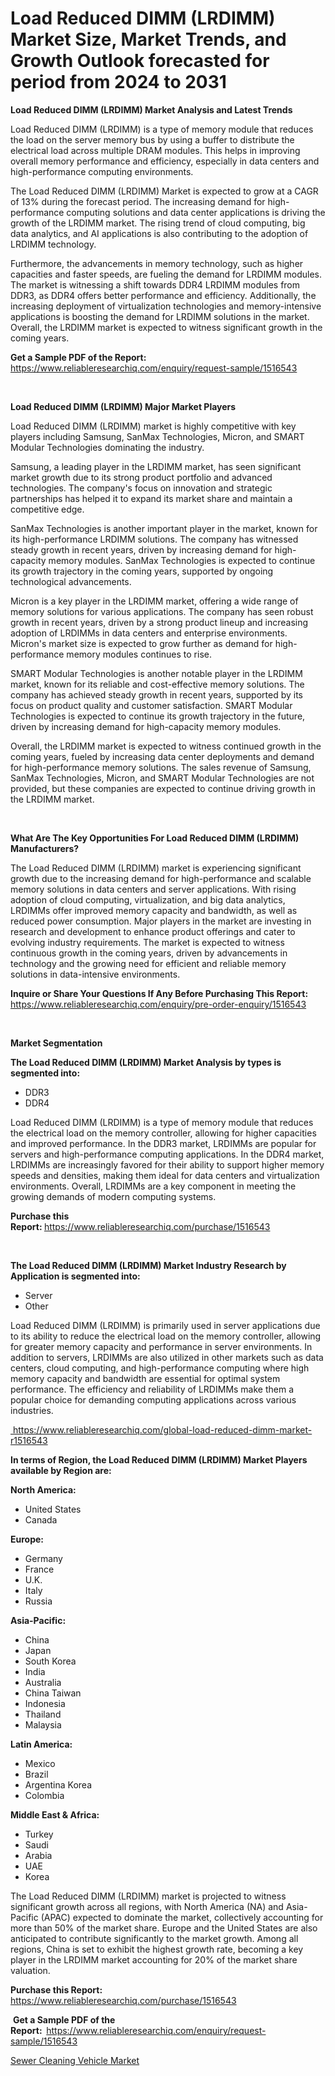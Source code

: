 <p><h1>Load Reduced DIMM (LRDIMM) Market Size, Market Trends, and Growth Outlook forecasted for period from 2024 to 2031</h1></p><p><strong>Load Reduced DIMM (LRDIMM) Market Analysis and Latest Trends</strong></p>
<p><p>Load Reduced DIMM (LRDIMM) is a type of memory module that reduces the load on the server memory bus by using a buffer to distribute the electrical load across multiple DRAM modules. This helps in improving overall memory performance and efficiency, especially in data centers and high-performance computing environments.</p><p>The Load Reduced DIMM (LRDIMM) Market is expected to grow at a CAGR of 13% during the forecast period. The increasing demand for high-performance computing solutions and data center applications is driving the growth of the LRDIMM market. The rising trend of cloud computing, big data analytics, and AI applications is also contributing to the adoption of LRDIMM technology.</p><p>Furthermore, the advancements in memory technology, such as higher capacities and faster speeds, are fueling the demand for LRDIMM modules. The market is witnessing a shift towards DDR4 LRDIMM modules from DDR3, as DDR4 offers better performance and efficiency. Additionally, the increasing deployment of virtualization technologies and memory-intensive applications is boosting the demand for LRDIMM solutions in the market. Overall, the LRDIMM market is expected to witness significant growth in the coming years.</p></p>
<p><strong>Get a Sample PDF of the Report:&nbsp;</strong> <a href="https://www.reliableresearchiq.com/enquiry/request-sample/1516543">https://www.reliableresearchiq.com/enquiry/request-sample/1516543</a></p>
<p>&nbsp;</p>
<p><strong>Load Reduced DIMM (LRDIMM) Major Market Players</strong></p>
<p><p>Load Reduced DIMM (LRDIMM) market is highly competitive with key players including Samsung, SanMax Technologies, Micron, and SMART Modular Technologies dominating the industry. </p><p>Samsung, a leading player in the LRDIMM market, has seen significant market growth due to its strong product portfolio and advanced technologies. The company's focus on innovation and strategic partnerships has helped it to expand its market share and maintain a competitive edge.</p><p>SanMax Technologies is another important player in the market, known for its high-performance LRDIMM solutions. The company has witnessed steady growth in recent years, driven by increasing demand for high-capacity memory modules. SanMax Technologies is expected to continue its growth trajectory in the coming years, supported by ongoing technological advancements.</p><p>Micron is a key player in the LRDIMM market, offering a wide range of memory solutions for various applications. The company has seen robust growth in recent years, driven by a strong product lineup and increasing adoption of LRDIMMs in data centers and enterprise environments. Micron's market size is expected to grow further as demand for high-performance memory modules continues to rise.</p><p>SMART Modular Technologies is another notable player in the LRDIMM market, known for its reliable and cost-effective memory solutions. The company has achieved steady growth in recent years, supported by its focus on product quality and customer satisfaction. SMART Modular Technologies is expected to continue its growth trajectory in the future, driven by increasing demand for high-capacity memory modules.</p><p>Overall, the LRDIMM market is expected to witness continued growth in the coming years, fueled by increasing data center deployments and demand for high-performance memory solutions. The sales revenue of Samsung, SanMax Technologies, Micron, and SMART Modular Technologies are not provided, but these companies are expected to continue driving growth in the LRDIMM market.</p></p>
<p>&nbsp;</p>
<p><strong>What Are The Key Opportunities For Load Reduced DIMM (LRDIMM) Manufacturers?</strong></p>
<p><p>The Load Reduced DIMM (LRDIMM) market is experiencing significant growth due to the increasing demand for high-performance and scalable memory solutions in data centers and server applications. With rising adoption of cloud computing, virtualization, and big data analytics, LRDIMMs offer improved memory capacity and bandwidth, as well as reduced power consumption. Major players in the market are investing in research and development to enhance product offerings and cater to evolving industry requirements. The market is expected to witness continuous growth in the coming years, driven by advancements in technology and the growing need for efficient and reliable memory solutions in data-intensive environments.</p></p>
<p><strong>Inquire or Share Your Questions If Any Before Purchasing This Report:</strong> <a href="https://www.reliableresearchiq.com/enquiry/pre-order-enquiry/1516543">https://www.reliableresearchiq.com/enquiry/pre-order-enquiry/1516543</a></p>
<p>&nbsp;</p>
<p><strong>Market Segmentation</strong></p>
<p><strong>The Load Reduced DIMM (LRDIMM) Market Analysis by types is segmented into:</strong></p>
<p><ul><li>DDR3</li><li>DDR4</li></ul></p>
<p><p>Load Reduced DIMM (LRDIMM) is a type of memory module that reduces the electrical load on the memory controller, allowing for higher capacities and improved performance. In the DDR3 market, LRDIMMs are popular for servers and high-performance computing applications. In the DDR4 market, LRDIMMs are increasingly favored for their ability to support higher memory speeds and densities, making them ideal for data centers and virtualization environments. Overall, LRDIMMs are a key component in meeting the growing demands of modern computing systems.</p></p>
<p><strong>Purchase this Report:&nbsp;</strong><a href="https://www.reliableresearchiq.com/purchase/1516543">https://www.reliableresearchiq.com/purchase/1516543</a></p>
<p>&nbsp;</p>
<p><strong>The Load Reduced DIMM (LRDIMM) Market Industry Research by Application is segmented into:</strong></p>
<p><ul><li>Server</li><li>Other</li></ul></p>
<p><p>Load Reduced DIMM (LRDIMM) is primarily used in server applications due to its ability to reduce the electrical load on the memory controller, allowing for greater memory capacity and performance in server environments. In addition to servers, LRDIMMs are also utilized in other markets such as data centers, cloud computing, and high-performance computing where high memory capacity and bandwidth are essential for optimal system performance. The efficiency and reliability of LRDIMMs make them a popular choice for demanding computing applications across various industries.</p></p>
<p><a href="https://www.reliableresearchiq.com/global-load-reduced-dimm-market-r1516543">&nbsp;https://www.reliableresearchiq.com/global-load-reduced-dimm-market-r1516543</a></p>
<p><strong>In terms of Region, the Load Reduced DIMM (LRDIMM) Market Players available by Region are:</strong></p>
<p>
    <p> <strong> North America: </strong>
        <ul>
            <li>United States</li>
            <li>Canada</li>
        </ul>
        </p> 
    <p> <strong> Europe: </strong>
        <ul>
            <li>Germany</li>
            <li>France</li>
            <li>U.K.</li>
            <li>Italy</li>
            <li>Russia</li>
        </ul>
        </p> 
    <p> <strong> Asia-Pacific: </strong>
        <ul>
            <li>China</li>
            <li>Japan</li>
            <li>South Korea</li>
            <li>India</li>
            <li>Australia</li>
            <li>China Taiwan</li>
            <li>Indonesia</li>
            <li>Thailand</li>
            <li>Malaysia</li>
        </ul>
        </p> 
    <p> <strong> Latin America: </strong>
        <ul>
            <li>Mexico</li>
            <li>Brazil</li>
            <li>Argentina Korea</li>
            <li>Colombia</li>
        </ul>
        </p> 
    <p> <strong> Middle East & Africa: </strong>
        <ul>
            <li>Turkey</li>
            <li>Saudi</li>
            <li>Arabia</li>
            <li>UAE</li>
            <li>Korea</li>
        </ul>
    </p>
    </p>
<p><p>The Load Reduced DIMM (LRDIMM) market is projected to witness significant growth across all regions, with North America (NA) and Asia-Pacific (APAC) expected to dominate the market, collectively accounting for more than 50% of the market share. Europe and the United States are also anticipated to contribute significantly to the market growth. Among all regions, China is set to exhibit the highest growth rate, becoming a key player in the LRDIMM market accounting for 20% of the market share valuation.</p></p>
<p><strong>Purchase this Report: </strong><a href="https://www.reliableresearchiq.com/purchase/1516543">https://www.reliableresearchiq.com/purchase/1516543</a></p>
<p>&nbsp;<strong>Get a Sample PDF of the Report:&nbsp;&nbsp;</strong><a href="https://www.reliableresearchiq.com/enquiry/request-sample/1516543">https://www.reliableresearchiq.com/enquiry/request-sample/1516543</a></p>
<p><strong></strong></p>
<p><p><a href="https://github.com/sarohimweaach77/Market-Research-Report-List-1/blob/main/sewer-cleaning-vehicle-market.md">Sewer Cleaning Vehicle Market</a></p></p>